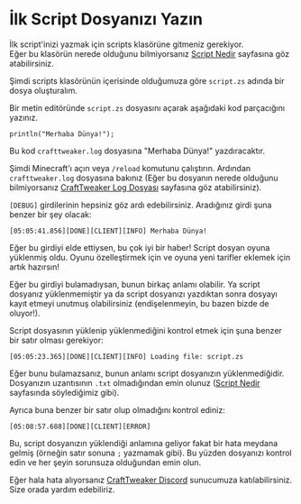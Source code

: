 # İlk Script Dosyanızı Yazın

İlk script'inizi yazmak için scripts klasörüne gitmeniz gerekiyor.  
Eğer bu klasörün nerede olduğunu bilmiyorsanız [Script Nedir](/tutorial/IntroductionToScripting/WhatAreScripts) sayfasına göz atabilirsiniz.

Şimdi scripts klasörünün içerisinde olduğumuza göre `script.zs` adında bir dosya oluşturalım.

Bir metin editöründe `script.zs` dosyasını açarak aşağıdaki kod parçacığını yazınız.

```zenscript
println("Merhaba Dünya!");
```

Bu kod `crafttweaker.log` dosyasına "Merhaba Dünya!" yazdıracaktır.

Şimdi Minecraft'ı açın veya `/reload` komutunu çalıştırın. Ardından `crafttweaker.log` dosyasına bakınız (Eğer bu dosyanın nerede olduğunu bilmiyorsanız [CraftTweaker Log Dosyası](/tutorial/IntroductionToScripting/TheCraftTweakerLogFile) sayfasına göz atabilirsiniz).

`[DEBUG]` girdilerinin hepsiniz göz ardı edebilirsiniz. Aradığınız girdi şuna benzer bir şey olacak:

```plaintext
[05:05:41.856][DONE][CLIENT][INFO] Merhaba Dünya!
```

Eğer bu girdiyi elde ettiysen, bu çok iyi bir haber! Script dosyan oyuna yüklenmiş oldu. Oyunu özelleştirmek için ve oyuna yeni tarifler eklemek için artık hazırsın!

Eğer bu girdiyi bulamadıysan, bunun birkaç anlamı olabilir. Ya script dosyanız yüklenmemiştir ya da script dosyanızı yazdıktan sonra dosyayı kayıt etmeyi unutmuş olabilirsiniz (endişelenmeyin, bu bazen bizde de oluyor!).

Script dosyasının yüklenip yüklenmediğini kontrol etmek için şuna benzer bir satır olması gerekiyor:

```plaintext
[05:05:23.365][DONE][CLIENT][INFO] Loading file: script.zs
```

Eğer bunu bulamazsanız, bunun anlamı script dosyanızın yüklenmediğidir. Dosyanızın uzantısının `.txt` olmadığından emin olunuz ([Script Nedir](/tutorial/IntroductionToScripting/WhatAreScripts) sayfasında söylediğimiz gibi).

Ayrıca buna benzer bir satır olup olmadığını kontrol ediniz:

```plaintext
[05:08:57.688][DONE][CLIENT][ERROR]
```

Bu, script dosyanızın yüklendiği anlamına geliyor fakat bir hata meydana gelmiş (örneğin satır sonuna `;` yazmamak gibi). Bu yüzden dosyanızı kontrol edin ve her şeyin sorunsuza olduğundan emin olun.

Eğer hala hata alıyorsanız [CraftTweaker Discord](https://discord.blamejared.com) sunucumuza katılabilirsiniz. Size orada yardım edebiliriz.